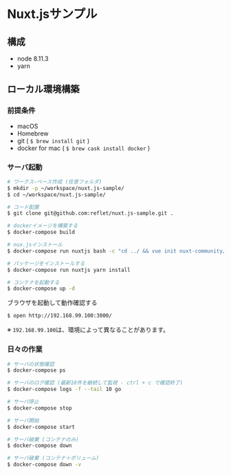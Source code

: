 # Nuxt.jsサンプル

## 構成
- node 8.11.3
- yarn

## ローカル環境構築

### 前提条件
- macOS
- Homebrew
- git ( `$ brew install git` )
- docker for mac ( `$ brew cask install docker` )

### サーバ起動
```bash
# ワークス−ペース作成 (任意フォルダ)
$ mkdir -p ~/workspace/nuxt.js-sample/
$ cd ~/workspace/nuxt.js-sample/

# コード配置
$ git clone git@github.com:reflet/nuxt.js-sample.git .

# dockerイメージを構築する
$ docker-compose build

# nux.jsインストール
$ docker-compose run nuxtjs bash -c "cd ../ && vue init nuxt-community/starter-template app"

# パッケージをインストールする
$ docker-compose run nuxtjs yarn install

# コンテナを起動する
$ docker-compose up -d
```

ブラウザを起動して動作確認する
```bash
$ open http://192.168.99.100:3000/
```
※ `192.168.99.100`は、環境によって異なることがあります。

### 日々の作業
```bash
# サーバの状態確認
$ docker-compose ps

# サーバのログ確認 (最新10件を継続して監視 - ctrl + c で確認終了)
$ docker-compose logs -f --tail 10 go 

# サーバ停止
$ docker-compose stop

# サーバ開始
$ docker-compose start

# サーバ破棄 (コンテナのみ)
$ docker-compose down

# サーバ破棄 (コンテナ＋ボリューム)
$ docker-compose down -v
```
